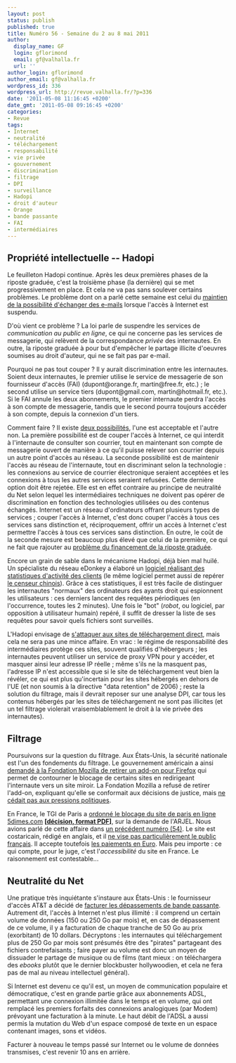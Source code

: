 ```yaml
---
layout: post
status: publish
published: true
title: Numéro 56 - Semaine du 2 au 8 mai 2011
author:
  display_name: GF
  login: gflorimond
  email: gf@valhalla.fr
  url: ''
author_login: gflorimond
author_email: gf@valhalla.fr
wordpress_id: 336
wordpress_url: http://revue.valhalla.fr/?p=336
date: '2011-05-08 11:16:45 +0200'
date_gmt: '2011-05-08 09:16:45 +0200'
categories:
- Revue
tags:
- Internet
- neutralité
- téléchargement
- responsabilité
- vie privée
- gouvernement
- discrimination
- filtrage
- DPI
- surveillance
- Hadopi
- droit d'auteur
- Orange
- bande passante
- FAI
- intermédiaires
---
```

<h2>Propriété intellectuelle -- Hadopi</h2>
<p>Le feuilleton Hadopi continue. Après les deux premières phases de la riposte graduée, c'est la troisième phase (la dernière) qui se met progressivement en place. Et cela ne va pas sans soulever certains problèmes. Le problème dont on a parlé cette semaine est celui du <a href="http://www.pcinpact.com/actu/news/63376-hadopi-commuincation-correspondance-privee-suspension.htm">maintien de la possibilité d'échanger des e-mails</a> lorsque l'accès à Internet est suspendu. </p>
<p>D'où vient ce problème ? La loi parle de suspendre les services de <i>communication au public en ligne</i>, ce qui ne concerne pas les services de messagerie, qui relèvent de la correspondance <i>privée</i> des internautes. En outre, la riposte graduée à pour but d'empêcher le partage illicite d'oeuvres soumises au droit d'auteur, qui ne se fait pas par e-mail.</p>
<p>Pourquoi ne pas tout couper ? Il y aurait discrimination entre les internautes. Soient deux internautes, le premier utilise le service de messagerie de son fournisseur d'accès (FAI) (dupont@orange.fr, martin@free.fr, etc.) ; le second utilise un service tiers (dupont@gmail.com, martin@hotmail.fr, etc.). Si le FAI annule les deux abonnements, le premier internaute perdra l'accès à son compte de messagerie, tandis que le second pourra toujours accéder à son compte, depuis la connexion d'un tiers.</p>
<p>Comment faire ? Il existe <a href="http://www.zdnet.fr/actualites/hadopi-suspension-d-internet-mais-pas-des-communications-privees-39760454.htm">deux possibilités</a>, l'une est acceptable et l'autre non. La première possibilité est de couper l'accès à Internet, ce qui interdit à l'internaute de consulter son courrier, tout en maintenant son compte de messagerie ouvert de manière à ce qu'il puisse relever son courrier depuis un autre point d'accès au réseau. La seconde possibilité est de maintenir l'accès au réseau de l'internaute, tout en discriminant selon la technologie : les connexions au service de courrier électronique seraient acceptées et les connexions à tous les autres services seraient refusées. Cette dernière option doit être rejetée. Elle est en effet contraire au principe de neutralité du Net selon lequel les intermédiaires techniques ne doivent pas opérer de discrimination en fonction des technologies utilisées ou des contenus échangés. Internet est un réseau d'ordinateurs offrant plusieurs types de services ; couper l'accès à Internet, c'est donc couper l'accès à tous ces services sans distinction et, réciproquement, offrir un accès à Internet c'est permettre l'accès à tous ces services sans distinction. En outre, le coût de la seconde mesure est beaucoup plus élevé que celui de la première, ce qui ne fait que rajouter au <a href="http://www.pcinpact.com/actu/news/63363-hadopi-suspension-evaluation-cout-bouygues.htm">problème du financement de la riposte graduée</a>.</p>
<p>Encore un grain de sable dans le mécanisme Hadopi, déjà bien mal huilé. Un spécialiste du réseau eDonkey a élaboré un <a href="http://www.pcinpact.com/actu/news/63401-edonkey-hadopi-tmg-surveillance.htm">logiciel réalisant des statistiques d'activité des clients</a> (le même logiciel permet aussi de repérer <a href="http://www.pcinpact.com/actu/news/63417-peerates-edonkey-surveillance-chine-dissidence.htm">le censeur chinois</a>). Grâce à ces statistiques, il est très facile de distinguer les internautes "normaux" des ordinateurs des ayants droit qui espionnent les utilisateurs : ces derniers lancent des requêtes périodiques (en l'occurrence, toutes les 2 minutes). Une fois le "bot" (<i>robot</i>, ou logiciel, par opposition à utilisateur humain) repéré, il suffit de dresser la liste de ses requêtes pour savoir quels fichiers sont surveillés.</p>
<p>L'Hadopi envisage de <a href="http://www.numerama.com/magazine/18699-le-gouvernement-confirme-l-interet-de-l-hadopi-pour-le-streaming-et-le-ddl.html">s'attaquer aux sites de téléchargement direct</a>, mais cela ne sera pas une mince affaire. En vrac : le régime de responsabilité des intermédiaires protège ces sites, souvent qualifiés d'hébergeurs ; les internautes peuvent utiliser un service de proxy VPN pour y accéder, et masquer ainsi leur adresse IP réelle ; même s'ils ne la masquent pas, l'adresse IP n'est accessible que si le site de téléchargement veut bien la révéler, ce qui est plus qu'incertain pour les sites hébergés en dehors de l'UE (et non soumis à la directive "data retention" de 2006) ; reste la solution du filtrage, mais il devrait reposer sur une analyse DPI, car tous les contenus hébergés par les sites de téléchargement ne sont pas illicites (et un tel filtrage violerait vraisemblablement le droit à la vie privée des internautes).</p>
<h2>Filtrage</h2>
<p>Poursuivons sur la question du filtrage. Aux États-Unis, la sécurité nationale est l'un des fondements du filtrage. Le gouvernement américain a ainsi <a href="http://www.zdnet.fr/actualites/le-gouvernement-us-reclame-a-mozilla-la-suppression-d-un-add-on-firefox-39760575.htm">demandé à la Fondation Mozilla de retirer un add-on pour Firefox</a> qui permet de contourner le blocage de certains sites en redirigeant l'internaute vers un site miroir. La Fondation Mozilla a refusé de retirer l'add-on, expliquant qu'elle se conformait aux décisions de justice, mais <a href="http://www.silicon.fr/firefox-menace-la-securite-des-etats-unis-51145.html">ne cédait pas aux pressions politiques</a>.</p>
<p>En France, le TGI de Paris a <a href="http://www.zdnet.fr/actualites/l-arjel-obtient-le-filtrage-du-site-de-paris-sportifs-5dimes-39760450.htm">ordonné le blocage du site de paris en ligne 5dimes.com</a> <b>[<a href="http://www.pcinpact.com/media/20110428_TGIParis_ordonnance_blocage_5dimes.pdf">décision, format PDF</a>]</b>, sur la demande de l'ARJEL. Nous avions parlé de cette affaire dans <a href="http://revue.valhalla.fr/numeros/54/">un précédent numéro (54)</a>. Le site est costaricain, rédigé en anglais, et il <a href="http://www.pcinpact.com/actu/news/63359-arjel-fivedimescom-5dimescom-blocage-fai.htm">ne vise pas particulièrement le public français</a>. Il accepte toutefois <a href="http://www.legalis.net/spip.php?article3157">les paiements en Euro</a>. Mais peu importe : ce qui compte, pour le juge, c'est l'<i>accessibilité</i> du site en France. Le raisonnement est contestable...</p>
<h2>Neutralité du Net</h2>
<p>Une pratique très inquiétante s'instaure aux États-Unis : le fournisseur d'accès AT&T a décidé de <a href="http://www.zdnet.fr/actualites/etats-unis-at-t-va-brider-les-abonnements-haut-debit-et-faire-payer-les-depassements-39760435.htm">facturer les dépassements de bande passante</a>. Autrement dit, l'accès à Internet n'est plus illimité : il comprend un certain volume de données (150 ou 250 Go par mois) et, en cas de dépassement de ce volume, il y a facturation de chaque tranche de 50 Go au prix (exorbitant) de 10 dollars. Décryptons : les internautes qui téléchargement plus de 250 Go par mois sont présumés être des "pirates" partageant des fichiers contrefaisants ; faire payer au volume est donc un moyen de dissuader le partage de musique ou de films (tant mieux : on téléchargera des <i>ebooks</i> plutôt que le dernier blockbuster hollywoodien, et cela ne fera pas de mal au niveau intellectuel général).</p>
<p>Si Internet est devenu ce qu'il est, un moyen de communication populaire et démocratique, c'est en grande partie grâce aux abonnements ADSL, permettant une connexion illimitée dans le temps et en volume, qui ont remplacé les premiers forfaits des connexions analogiques (par Modem) prévoyant une facturation à la minute. Le haut débit de l'ADSL a aussi permis la mutation du Web d'un espace composé de texte en un espace contenant images, sons et vidéos.</p>
<p>Facturer à nouveau le temps passé sur Internet ou le volume de données transmises, c'est revenir 10 ans en arrière.</p>
